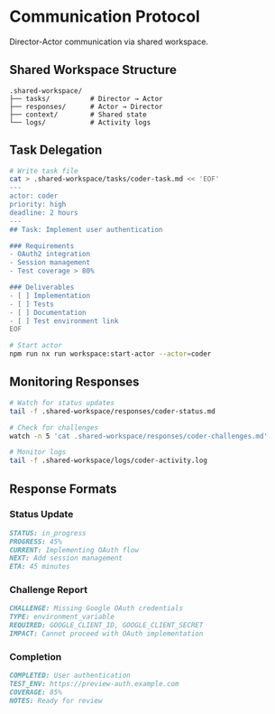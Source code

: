 # Communication Protocol

Director-Actor communication via shared workspace.

## Shared Workspace Structure

```
.shared-workspace/
├── tasks/          # Director → Actor
├── responses/      # Actor → Director
├── context/        # Shared state
└── logs/           # Activity logs
```

## Task Delegation

```bash
# Write task file
cat > .shared-workspace/tasks/coder-task.md << 'EOF'
---
actor: coder
priority: high
deadline: 2 hours
---
## Task: Implement user authentication

### Requirements
- OAuth2 integration
- Session management
- Test coverage > 80%

### Deliverables
- [ ] Implementation
- [ ] Tests
- [ ] Documentation
- [ ] Test environment link
EOF

# Start actor
npm run nx run workspace:start-actor --actor=coder
```

## Monitoring Responses

```bash
# Watch for status updates
tail -f .shared-workspace/responses/coder-status.md

# Check for challenges
watch -n 5 'cat .shared-workspace/responses/coder-challenges.md'

# Monitor logs
tail -f .shared-workspace/logs/coder-activity.log
```

## Response Formats

### Status Update
```markdown
STATUS: in_progress
PROGRESS: 45%
CURRENT: Implementing OAuth flow
NEXT: Add session management
ETA: 45 minutes
```

### Challenge Report
```markdown
CHALLENGE: Missing Google OAuth credentials
TYPE: environment_variable
REQUIRED: GOOGLE_CLIENT_ID, GOOGLE_CLIENT_SECRET
IMPACT: Cannot proceed with OAuth implementation
```

### Completion
```markdown
COMPLETED: User authentication
TEST_ENV: https://preview-auth.example.com
COVERAGE: 85%
NOTES: Ready for review
```